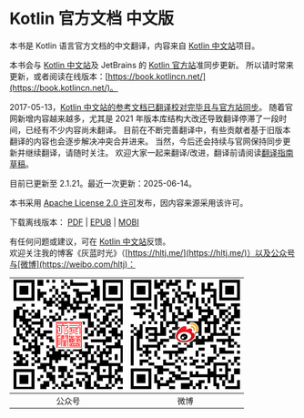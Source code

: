 # Kotlin 官方文档 中文版

本书是 Kotlin 语言官方文档的中文翻译，内容来自 [Kotlin 中文站](https://github.com/hltj/kotlin-web-site-cn)项目。

本书会与 [Kotlin 中文站](https://github.com/hltj/kotlin-web-site-cn)及 JetBrains 的
[Kotlin 官方站](https://github.com/JetBrains/kotlin-web-site)准同步更新。
所以请时常来更新，或者阅读在线版本：[https://book.kotlincn.net/](https://book.kotlincn.net/)。

2017-05-13，[Kotlin 中文站的参考文档已翻译校对完毕且与官方站同步](https://hltj.me/kotlin/2017/05/15/kotlin-reference-translated.html)。
随着官网新增内容越来越多，尤其是 2021 年版本库结构大改还导致翻译停滞了一段时间，已经有不少内容尚未翻译。
目前在不断完善翻译中，有些贡献者基于旧版本翻译的内容也会逐步解决冲突合并进来。
当然，今后还会持续与官网保持同步更新并继续翻译，请随时关注。
欢迎大家一起来翻译/改进，翻译前请阅读[翻译指南草稿](https://github.com/hltj/kotlin-web-site-cn/issues/35)。

目前已更新至 2.1.21。最近一次更新：2025-06-14。

本书采用 [Apache License 2.0 许可](http://www.apache.org/licenses/LICENSE-2.0)发布，因内容来源采用该许可。

下载离线版本： [PDF](/kotlincn-docs.pdf) | [EPUB](/kotlincn-docs.epub) | [MOBI](/kotlincn-docs.mobi)

有任何问题或建议，可在 [Kotlin 中文站](https://github.com/hltj/kotlin-web-site-cn/issues)反馈。  
欢迎关注我的博客《灰蓝时光》（[https://hltj.me/](https://hltj.me/)）以及公众号与[微博](https://weibo.com/hltj)：

| ![wechat_qr.png](/images/wechat_qr.png) | ![weibo_qr.png](/images/weibo_qr.png) |
|:------:|:----:|
| 公众号 | 微博 |